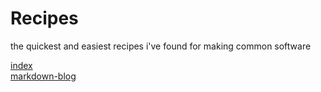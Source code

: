 # Recipes
the quickest and easiest recipes i've found for making common software

[index](https://blog.carson-cummins.com/index.html)  
[markdown-blog](https://blog.carson-cummins.com/markdown-blog.html)  
